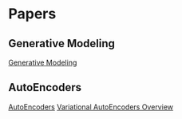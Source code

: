 # Papers

## Generative Modeling
[Generative Modeling](https://arxiv.org/pdf/2103.05180.pdf)


## AutoEncoders
[AutoEncoders](https://arxiv.org/pdf/2003.05991.pdf)
[Variational AutoEncoders Overview](https://arxiv.org/pdf/1606.05908.pdf)

